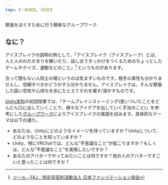 ```yaml
---
tags: [一般用語, 1回目]
---
```


緊張をほぐすために行う簡単なグループワーク

## なに？

アイスブレイクの説明の例として、「アイスブレイク（アイスブレーク）とは、人と人のわだかまりを解いたり、話し合うきっかけをつくるためのちょっとしたゲームやクイズ、運動などのこと」[^1] というものがあります。

合って間もない人同士の場というのは気まずいものです。相手の素性も分かりませんし、信頼すべきかどうかすら分かりません。アイスブレイクは、そんな緊張した固い空気や心持ちを氷にたとえてそれを壊す/溶かすものです。

[Unity本科](../STU/Unity本科)の初回授業では、「チームブレインストーミング(思いついたことをどんどん口に出していくことで、様々なアイデアを出していく手法のこと)」を参考にした[グループワーク](../か行/グループワーク)によりアイスブレイクの実践を試みます。具体的なテーマは以下の通り。

- あなたは、Unityにどのようなイメージを持っていますか？Unityについて、どのようなことを知っていますか？
- Unity、特にVRChatでは、どんな”不思議なこと”が起こりますか？もしくは、どんな”不思議なこと”を実現したいですか？
- あなたのアバターでやってみたいことは何ですか？他の人のアバターですごいと思ったことは何ですか？

[^1]: [ツール - FAJ：特定非営利活動法人 日本ファシリテーション協会](https://www.faj.or.jp/facilitation/tools/)
